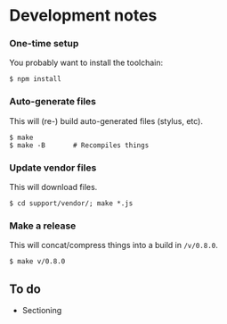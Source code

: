 Development notes
=================

### One-time setup
You probably want to install the toolchain:

    $ npm install

### Auto-generate files
This will (re-) build auto-generated files (stylus, etc).

    $ make
    $ make -B       # Recompiles things

### Update vendor files
This will download files.

    $ cd support/vendor/; make *.js

### Make a release
This will concat/compress things into a build in `/v/0.8.0`.

    $ make v/0.8.0

To do
-----

- Sectioning
